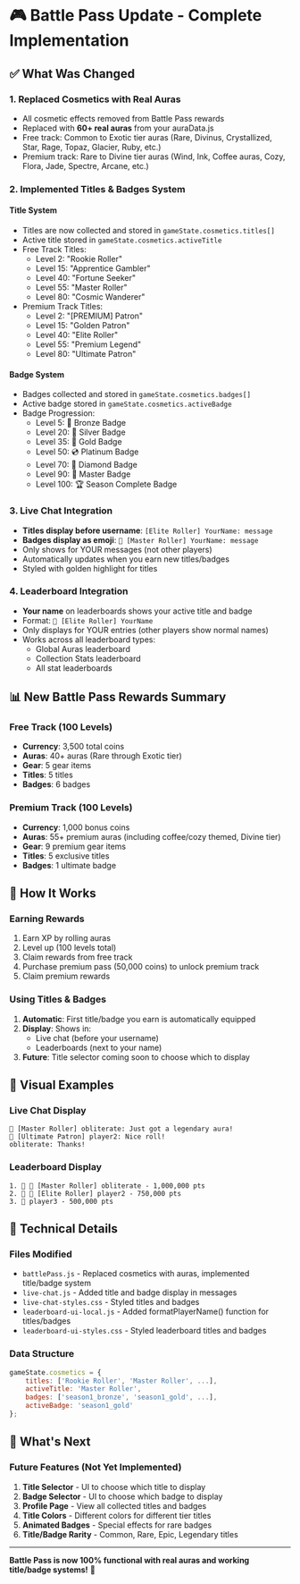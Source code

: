 # 🎮 Battle Pass Update - Complete Implementation

## ✅ What Was Changed

### 1. **Replaced Cosmetics with Real Auras**
- All cosmetic effects removed from Battle Pass rewards
- Replaced with **60+ real auras** from your auraData.js
- Free track: Common to Exotic tier auras (Rare, Divinus, Crystallized, Star, Rage, Topaz, Glacier, Ruby, etc.)
- Premium track: Rare to Divine tier auras (Wind, Ink, Coffee auras, Cozy, Flora, Jade, Spectre, Arcane, etc.)

### 2. **Implemented Titles & Badges System**

#### **Title System**
- Titles are now collected and stored in `gameState.cosmetics.titles[]`
- Active title stored in `gameState.cosmetics.activeTitle`
- Free Track Titles:
  - Level 2: "Rookie Roller"
  - Level 15: "Apprentice Gambler"
  - Level 40: "Fortune Seeker"
  - Level 55: "Master Roller"
  - Level 80: "Cosmic Wanderer"
- Premium Track Titles:
  - Level 2: "[PREMIUM] Patron"
  - Level 15: "Golden Patron"
  - Level 40: "Elite Roller"
  - Level 55: "Premium Legend"
  - Level 80: "Ultimate Patron"

#### **Badge System**
- Badges collected and stored in `gameState.cosmetics.badges[]`
- Active badge stored in `gameState.cosmetics.activeBadge`
- Badge Progression:
  - Level 5: 🥉 Bronze Badge
  - Level 20: 🥈 Silver Badge
  - Level 35: 🥇 Gold Badge
  - Level 50: 💿 Platinum Badge
  - Level 70: 💎 Diamond Badge
  - Level 90: 👑 Master Badge
  - Level 100: 🏆 Season Complete Badge

### 3. **Live Chat Integration**
- **Titles display before username**: `[Elite Roller] YourName: message`
- **Badges display as emoji**: `💎 [Master Roller] YourName: message`
- Only shows for YOUR messages (not other players)
- Automatically updates when you earn new titles/badges
- Styled with golden highlight for titles

### 4. **Leaderboard Integration**
- **Your name** on leaderboards shows your active title and badge
- Format: `💎 [Elite Roller] YourName`
- Only displays for YOUR entries (other players show normal names)
- Works across all leaderboard types:
  - Global Auras leaderboard
  - Collection Stats leaderboard
  - All stat leaderboards

## 📊 New Battle Pass Rewards Summary

### Free Track (100 Levels)
- **Currency**: 3,500 total coins
- **Auras**: 40+ auras (Rare through Exotic tier)
- **Gear**: 5 gear items
- **Titles**: 5 titles
- **Badges**: 6 badges

### Premium Track (100 Levels)
- **Currency**: 1,000 bonus coins
- **Auras**: 55+ premium auras (including coffee/cozy themed, Divine tier)
- **Gear**: 9 premium gear items
- **Titles**: 5 exclusive titles
- **Badges**: 1 ultimate badge

## 🎯 How It Works

### Earning Rewards
1. Earn XP by rolling auras
2. Level up (100 levels total)
3. Claim rewards from free track
4. Purchase premium pass (50,000 coins) to unlock premium track
5. Claim premium rewards

### Using Titles & Badges
1. **Automatic**: First title/badge you earn is automatically equipped
2. **Display**: Shows in:
   - Live chat (before your username)
   - Leaderboards (next to your name)
3. **Future**: Title selector coming soon to choose which to display

## 🎨 Visual Examples

### Live Chat Display
```
💎 [Master Roller] obliterate: Just got a legendary aura!
👑 [Ultimate Patron] player2: Nice roll!
obliterate: Thanks!
```

### Leaderboard Display
```
1. 🥇 💎 [Master Roller] obliterate - 1,000,000 pts
2. 🥈 🥇 [Elite Roller] player2 - 750,000 pts
3. 🥉 player3 - 500,000 pts
```

## 🔧 Technical Details

### Files Modified
- `battlePass.js` - Replaced cosmetics with auras, implemented title/badge system
- `live-chat.js` - Added title and badge display in messages
- `live-chat-styles.css` - Styled titles and badges
- `leaderboard-ui-local.js` - Added formatPlayerName() function for titles/badges
- `leaderboard-ui-styles.css` - Styled leaderboard titles and badges

### Data Structure
```javascript
gameState.cosmetics = {
    titles: ['Rookie Roller', 'Master Roller', ...],
    activeTitle: 'Master Roller',
    badges: ['season1_bronze', 'season1_gold', ...],
    activeBadge: 'season1_gold'
};
```

## 🚀 What's Next

### Future Features (Not Yet Implemented)
1. **Title Selector** - UI to choose which title to display
2. **Badge Selector** - UI to choose which badge to display
3. **Profile Page** - View all collected titles and badges
4. **Title Colors** - Different colors for different tier titles
5. **Animated Badges** - Special effects for rare badges
6. **Title/Badge Rarity** - Common, Rare, Epic, Legendary titles

---

**Battle Pass is now 100% functional with real auras and working title/badge systems!** 🎉
